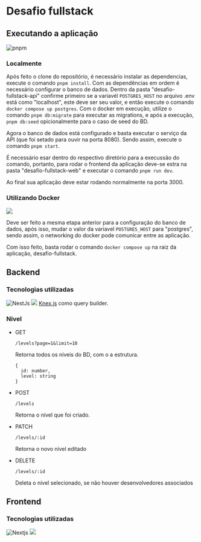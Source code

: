 # Desafio fullstack

## Executando a aplicação

![pnpm](https://img.shields.io/badge/pnpm-yellow?style=for-the-badge&logo=pnpm&logoColor=white)

### Localmente

Após feito o clone do repositório, é necessário instalar as dependencias, execute o comando `pnpm install`. Com as dependências em ordem é necessário configurar o banco de dados. Dentro da pasta "desafio-fullstack-api" confirme primeiro se a variavél `POSTGRES_HOST` no arquivo .env está como "localhost", este deve ser seu valor, e então execute o comando `docker compose up postgres`. Com o docker em execução, utilize o comando `pnpm db:migrate` para executar as migrations, e após a execução, `pnpm db:seed` opicionalmente para o caso de seed do BD.

Agora o banco de dados está configurado e basta executar o serviço da API (que foi setado para ouvir na porta 8080). Sendo assim, execute o comando `pnpm start`.

É necessário esar dentro do respectivo diretório para a execussão do comando, portanto, para rodar o frontend da aplicação deve-se estra na pasta "desafio-fullstack-web" e executar o comando `pnpm run dev`.

Ao final sua aplicação deve estar rodando normalmente na porta 3000.

### Utilizando Docker

![](https://img.shields.io/badge/Docker-2CA5E0?style=for-the-badge&logo=docker&logoColor=white)

Deve ser feito a mesma etapa anterior para a configuração do banco de dados, após isso, mudar o valor da variavel `POSTGRES_HOST` para "postgres", sendo assim, o networking do docker pode comunicar entre as aplicação.

Com isso feito, basta rodar o comando `docker compose up` na raiz da aplicação, desafio-fullstack.

## Backend

### Tecnologias utilizadas

![NestJs](https://img.shields.io/badge/nestjs-E0234E?style=for-the-badge&logo=nestjs&logoColor=white) ![](https://img.shields.io/badge/PostgreSQL-316192?style=for-the-badge&logo=postgresql&logoColor=white) [Knex.js](https://knexjs.org/) como query builder.

### Nivel

- GET

  ```
  /levels?page=1&limit=10
  ```

  Retorna todos os níveis do BD, com o a estrutura.

  ```
  {
    id: number,
    level: string
  }
  ```

- POST
  ```
  /levels
  ```
  Retorna o nível que foi criado.

* PATCH

  ```
  /levels/:id
  ```

  Retorna o novo nível editado

* DELETE
  ```
  /levels/:id
  ```
  Deleta o nível selecionado, se não houver desenvolvedores associados

## Frontend

### Tecnologias utilizadas

![Nextjs](https://img.shields.io/badge/next%20js-000000?style=for-the-badge&logo=nextdotjs&logoColor=white)
![](https://img.shields.io/badge/Sass-CC6699?style=for-the-badge&logo=sass&logoColor=white)
